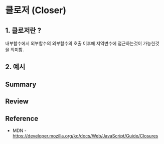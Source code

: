 # 클로저 (Closer)

## 1. 클로저란 ?
내부함수에서 외부함수의 외부함수의 호출 이후에 지역변수에 접근하는것이 가능한것을 의미함.

## 2. 예시

## Summary

## Review

## Reference
* MDN - https://developer.mozilla.org/ko/docs/Web/JavaScript/Guide/Closures